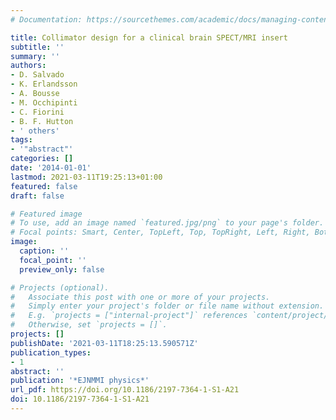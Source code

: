 ```yaml
---
# Documentation: https://sourcethemes.com/academic/docs/managing-content/

title: Collimator design for a clinical brain SPECT/MRI insert
subtitle: ''
summary: ''
authors:
- D. Salvado
- K. Erlandsson
- A. Bousse
- M. Occhipinti
- C. Fiorini
- B. F. Hutton
- ' others'
tags:
- '"abstract"'
categories: []
date: '2014-01-01'
lastmod: 2021-03-11T19:25:13+01:00
featured: false
draft: false

# Featured image
# To use, add an image named `featured.jpg/png` to your page's folder.
# Focal points: Smart, Center, TopLeft, Top, TopRight, Left, Right, BottomLeft, Bottom, BottomRight.
image:
  caption: ''
  focal_point: ''
  preview_only: false

# Projects (optional).
#   Associate this post with one or more of your projects.
#   Simply enter your project's folder or file name without extension.
#   E.g. `projects = ["internal-project"]` references `content/project/deep-learning/index.md`.
#   Otherwise, set `projects = []`.
projects: []
publishDate: '2021-03-11T18:25:13.590571Z'
publication_types:
- 1
abstract: ''
publication: '*EJNMMI physics*'
url_pdf: https://doi.org/10.1186/2197-7364-1-S1-A21
doi: 10.1186/2197-7364-1-S1-A21
---
```


